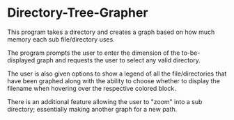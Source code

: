 # Directory-Tree-Grapher

This program takes a directory and creates a graph based on how much memory each sub file/directory uses. 

The program prompts the user to enter the dimension of the to-be-displayed graph and requests the user to select any valid directory.

The user is also given options to show a legend of all the file/directories that have been graphed along with the ability to choose whether to display the filename when hovering over the respective colored block.

There is an additional feature allowing the user to "zoom" into a sub directory; essentially making another graph for a new path.
